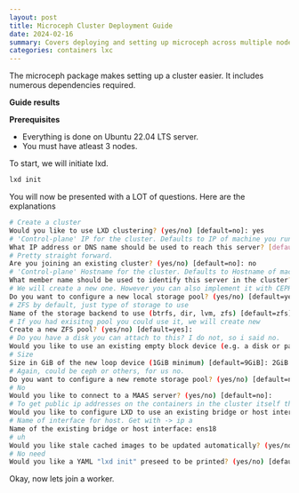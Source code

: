 ```yaml
---
layout: post
title: Microceph Cluster Deployment Guide
date: 2024-02-16
summary: Covers deploying and setting up microceph across multiple nodes allowing for HA storage
categories: containers lxc
---
```


The microceph package makes setting up a cluster easier. It includes numerous dependencies required.

**Guide results**

**Prerequisites**

- Everything is done on Ubuntu 22.04 LTS server.
- You must have atleast 3 nodes.

To start, we will initiate lxd.

```bash
lxd init
```

You will now be presented with a LOT of questions. Here are the explanations

```bash
# Create a cluster
Would you like to use LXD clustering? (yes/no) [default=no]: yes
# 'Control-plane' IP for the cluster. Defaults to IP of machine you run it on
What IP address or DNS name should be used to reach this server? [default=192.168.3.200]:
# Pretty straight forward.
Are you joining an existing cluster? (yes/no) [default=no]: no
# 'Control-plane' Hostname for the cluster. Defaults to Hostname of machine you run it on
What member name should be used to identify this server in the cluster? [default=k8-master-1]:
# We will create a new one. However you can also implement it with CEPH or other storages.
Do you want to configure a new local storage pool? (yes/no) [default=yes]:
# ZFS by default, just type of storage to use
Name of the storage backend to use (btrfs, dir, lvm, zfs) [default=zfs]:
# If you had exisitng pool you could use it, we will create new
Create a new ZFS pool? (yes/no) [default=yes]:
# Do you have a disk you can attach to this? I do not, so i said no.
Would you like to use an existing empty block device (e.g. a disk or partition)? (yes/no) [default=no]: no
# Size
Size in GiB of the new loop device (1GiB minimum) [default=9GiB]: 2GiB
# Again, could be ceph or others, for us no.
Do you want to configure a new remote storage pool? (yes/no) [default=no]: no
# No
Would you like to connect to a MAAS server? (yes/no) [default=no]:
# To get public ip addresses on the containers in the cluster itself then you must anwser yes.
Would you like to configure LXD to use an existing bridge or host interface? (yes/no) [default=no]: yes
# Name of interface for host. Get with -> ip a
Name of the existing bridge or host interface: ens18
# uh
Would you like stale cached images to be updated automatically? (yes/no) [default=yes]:
# No need
Would you like a YAML "lxd init" preseed to be printed? (yes/no) [default=no]:
```

Okay, now lets join a worker.
